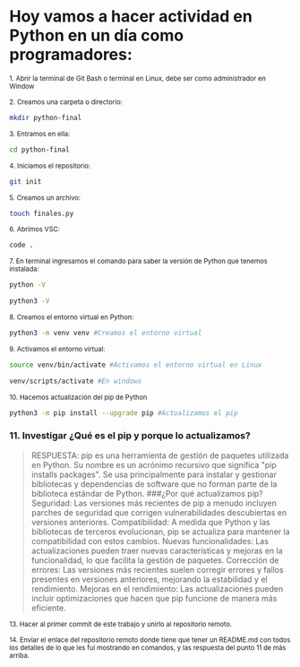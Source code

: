 # Hoy vamos a hacer actividad en Python en un día como programadores:

<sub>1. Abrir la terminal de Git Bash o terminal en Linux, debe ser como administrador en Window</sub>

<sub>2. Creamos una carpeta o directorio: </sub>

```sh
mkdir python-final
```
<sub>3. Entramos en ella: </sub>

```sh
cd python-final
```
<sub>4. Iniciamos el repositorio:</sub>

```sh
git init
```
<sub>5. Creamos un archivo:</sub>
```sh
touch finales.py
```
<sub>6. Abrimos VSC:</sub>
```sh
code .
```
<sub>7. En terminal ingresamos el comando para saber la versión de Python que tenemos instalada:</sub>
```sh
python -V

python3 -V
```
<sub>8. Creamos el entorno virtual en Python:</sub>
```sh
python3 -m venv venv #Creamos el entorno virtual
```
<sub>9. Activamos el entorno virtual:</sub>
```sh
source venv/bin/activate #Activamos el entorno virtual en Linux

venv/scripts/activate #En windows
```
<sub>10. Hacemos actualización del pip de Python</sub>
```sh
python3 -m pip install --upgrade pip #Actualizamos el pip
```
### 11. Investigar ¿Qué es el pip y porque lo actualizamos?
> RESPUESTA: pip es una herramienta de gestión de paquetes utilizada en Python. Su nombre es un acrónimo recursivo que significa "pip installs packages". Se usa principalmente para instalar y gestionar bibliotecas y dependencias de software que no forman parte de la biblioteca estándar de Python.
###¿Por qué actualizamos pip?
> Seguridad: Las versiones más recientes de pip a menudo incluyen parches de seguridad que corrigen vulnerabilidades descubiertas en versiones anteriores.
Compatibilidad: A medida que Python y las bibliotecas de terceros evolucionan, pip se actualiza para mantener la compatibilidad con estos cambios.
Nuevas funcionalidades: Las actualizaciones pueden traer nuevas características y mejoras en la funcionalidad, lo que facilita la gestión de paquetes.
Corrección de errores: Las versiones más recientes suelen corregir errores y fallos presentes en versiones anteriores, mejorando la estabilidad y el rendimiento.
Mejoras en el rendimiento: Las actualizaciones pueden incluir optimizaciones que hacen que pip funcione de manera más eficiente.

<sub>13. Hacer al primer commit de este trabajo y unirlo al repositorio remoto.</sub>

<sub>14. Enviar el enlace del repositorio remoto donde tiene que tener un README.md con todos los detalles de lo que les fui mostrando en comandos, y las respuesta del punto 11 de más arriba.</sub>
